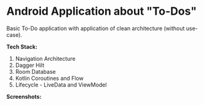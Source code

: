 # Android Application about "To-Dos"

Basic To-Do application with application of clean architecture (without use-case).

**Tech Stack:**
  1. Navigation Architecture
  2. Dagger Hilt
  3. Room Database
  4. Kotlin Coroutines and Flow
  5. Lifecycle - LiveData and ViewModel

**Screenshots:**

